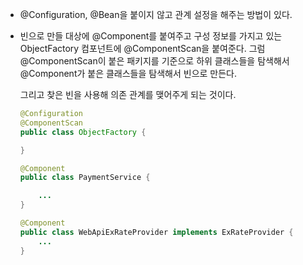 - @Configuration, @Bean을 붙이지 않고 관계 설정을 해주는 방법이 있다.

- 빈으로 만들 대상에 @Component를 붙여주고 구성 정보를 가지고 있는 ObjectFactory 컴포넌트에 @ComponentScan을 붙여준다. 그럼 @ComponentScan이 붙은 패키지를 기준으로 하위 클래스들을 탐색해서 @Component가 붙은 클래스들을 탐색해서 빈으로 만든다.

  그리고 찾은 빈을 사용해 의존 관계를 맺어주게 되는 것이다.

  ```java
  @Configuration
  @ComponentScan
  public class ObjectFactory {

  }

  @Component
  public class PaymentService {

      ...
  }

  @Component
  public class WebApiExRateProvider implements ExRateProvider {
      ...
  }
  ```
